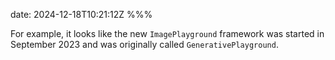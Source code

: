 date: 2024-12-18T10:21:12Z
%%%

For example, it looks like the new `ImagePlayground` framework was started in September 2023 and was originally called `GenerativePlayground`.

